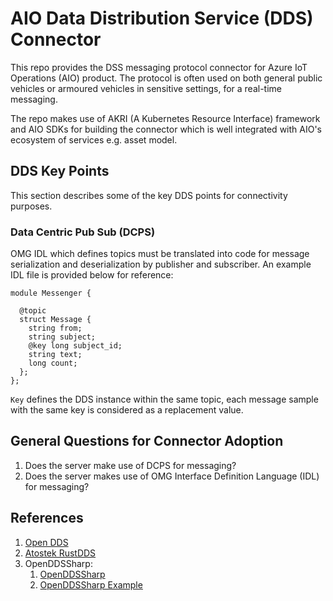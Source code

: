 # AIO Data Distribution Service (DDS) Connector

This repo provides the DSS messaging protocol connector for Azure IoT Operations (AIO) product. The protocol is often used on both general public vehicles or armoured vehicles in sensitive settings, for a real-time messaging.

The repo makes use of AKRI (A Kubernetes Resource Interface) framework and AIO SDKs for building the connector which is well integrated with AIO's ecosystem of services e.g. asset model.

## DDS Key Points

This section describes some of the key DDS points for connectivity purposes.

### Data Centric Pub Sub (DCPS)

OMG IDL which defines topics must be translated into code for message serialization and deserialization by publisher and subscriber. An example IDL file is provided below for reference:

```IDL
module Messenger {

  @topic
  struct Message {
    string from;
    string subject;
    @key long subject_id;
    string text;
    long count;
  };
};
```

`Key` defines the DDS instance within the same topic, each message sample with the same key is considered as a replacement value.

## General Questions for Connector Adoption

1. Does the server make use of DCPS for messaging?
2. Does the server makes use of OMG Interface Definition Language (IDL) for messaging?

## References

1. [Open DDS](https://opendds.readthedocs.io/)
2. [Atostek RustDDS](https://github.com/Atostek/RustDDS)
3. OpenDDSSharp:
    1. [OpenDDSSharp](https://www.openddsharp.com/)
    2. [OpenDDSSharp Example](https://objectcomputing.com/resources/publications/sett/october-2020-opendds-in-a-net-application-with-openddsharp)
